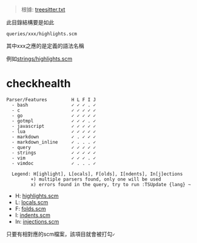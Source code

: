 > 根據: [treesitter.txt](https://github.com/neovim/neovim/blob/3b85046ed5f257cdd16aba32a95ac7d4849293b0/runtime/doc/treesitter.txt#L76-L78)

此目錄結構要是如此

```
queries/xxx/highlights.scm
```

其中xxx之應的是定義的語法名稱

例如[strings/highlights.scm](strings/highlights.scm)

# checkhealth

```
Parser/Features         H L F I J
  - bash                ✓ ✓ ✓ . ✓
  - c                   ✓ ✓ ✓ ✓ ✓
  - go                  ✓ ✓ ✓ ✓ ✓
  - gotmpl              ✓ ✓ ✓ . ✓
  - javascript          ✓ ✓ ✓ ✓ ✓
  - lua                 ✓ ✓ ✓ ✓ ✓
  - markdown            ✓ . ✓ ✓ ✓
  - markdown_inline     ✓ . . . ✓
  - query               ✓ ✓ ✓ ✓ ✓
  - strings             ✓ ✓ ✓ ✓ ✓
  - vim                 ✓ ✓ ✓ . ✓
  - vimdoc              ✓ . . . ✓

  Legend: H[ighlight], L[ocals], F[olds], I[ndents], In[j]ections
         +) multiple parsers found, only one will be used
         x) errors found in the query, try to run :TSUpdate {lang} ~
```

- H: [highlights.scm](strings/highlights.scm)
- L: [locals.scm](strings/locals.scm)
- F: [folds.scm](strings/folds.scm)
- I: [indents.scm](strings/indents.scm)
- In: [injections.scm](strings/injections.scm)

只要有相對應的scm檔案，該項目就會被打勾`✓`
